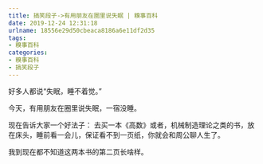 ```yaml
---
title: 搞笑段子->有用朋友在圈里说失眠 | 糗事百科
date: 2019-12-24 12:31:18
urlname: 18556e29d50cbeaca8186a6e11df2d35
tags: 
- 糗事百科
categories:
- 糗事百科
- 搞笑段子
---
```

好多人都说“失眠，睡不着觉。”

今天，有用朋友在圈里说失眠，一宿没睡。

现在告诉大家一个好法子：        去买一本《高数》或者，机械制造理论之类的书，放在床头，睡前看一会儿，保证看不到一页纸，你就会和周公聊人生了。

我到现在都不知道这两本书的第二页长啥样。


